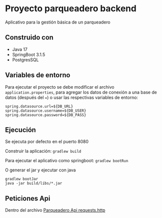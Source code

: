 
# Proyecto parqueadero backend

Aplicativo para la gestión básica de un parqueadero


## Construido con

- Java 17
- SpringBoot 3.1.5
- PostgresSQL

## Variables de entorno

Para ejecutar el proyecto se debe modificar el archivo `application.properties`, para agregar los datos de conexión a una base de datos (después del `=`) o usar las respectivas variables de entorno:
```
spring.datasource.url=${DB_URL}
spring.datasource.username=${DB_USER}
spring.datasource.password=${DB_PASS}
```


## Ejecución

Se ejecuta por defecto en el puerto 8080

Construir la aplicación:
`gradlew build`

Para ejecutar el aplicativo como springboot:
`gradlew bootRun`

O generar el jar y ejecutar con java
```
gradlew bootJar
java -jar build/libs/*.jar
```
## Peticiones Api

Dentro del archivo [Parqueadero Api requests.http](src/api_requests.http)